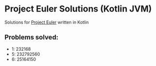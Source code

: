 # Project Euler Solutions (Kotlin JVM) 

Solutions for [Project Euler](https://projecteuler.net/problem=0) written in Kotlin

## Problems solved:
- 1: 232168
- 5: 232792560
- 6: 25164150